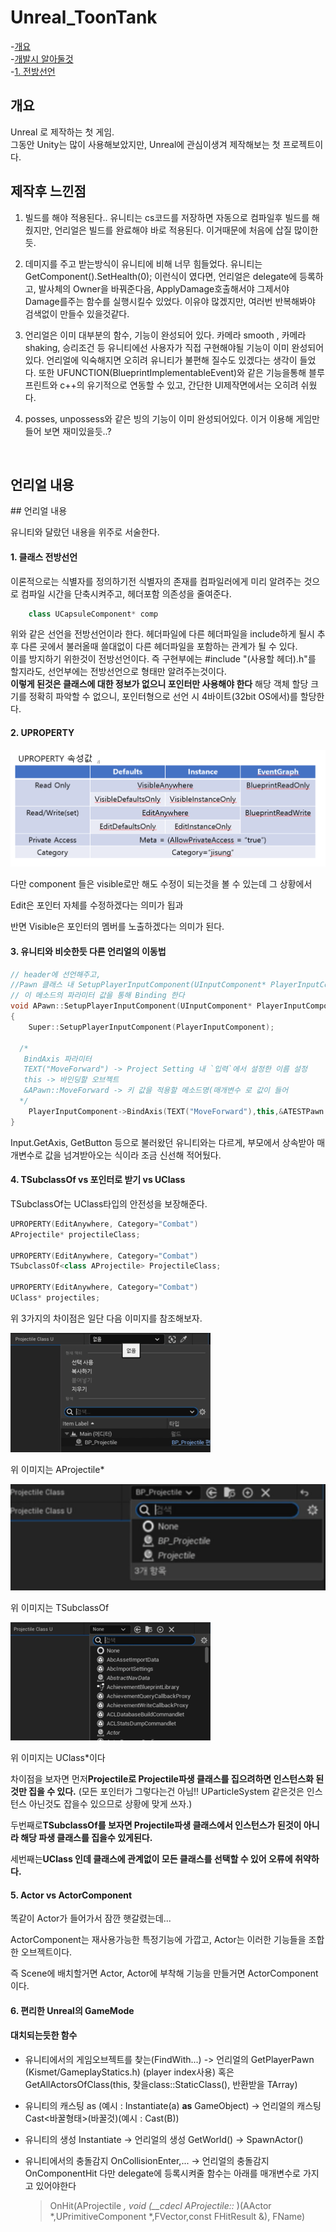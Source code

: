 # Unreal_ToonTank

-[개요](#개요)  
-[개발시 알아둘것](#개발-시-알아둘것)  
    -[1. 전방선언](#1-클래스-전방선언)  

## 개요

Unreal 로 제작하는 첫 게임.  
그동안 Unity는 많이 사용해보았지만, Unreal에 관심이생겨 제작해보는 첫 프로젝트이다.

## **제작후 느낀점**

1. 빌드를 해야 적용된다..  유니티는 cs코드를 저장하면 자동으로 컴파일후 빌드를 해줬지만, 언리얼은 빌드를 완료해야 바로 적용된다. 이거때문에 처음에 삽질 많이한듯.

2. 데미지를 주고 받는방식이 유니티에 비해 너무 힘들었다.
   유니티는 GetComponent().SetHealth(0); 이런식이 였다면, 
   언리얼은 delegate에 등록하고, 발사체의 Owner을 바꿔준다음, ApplyDamage호출해서야 그제서야 Damage를주는 함수를 실행시킬수 있었다. 이유야 많겠지만, 여러번 반복해봐야 검색없이 만들수 있을것같다.

3. 언리얼은 이미 대부분의 함수, 기능이 완성되어 있다.
   카메라 smooth , 카메라 shaking,  승리조건 등 유니티에선 사용자가 직접 구현해야될 기능이 이미 완성되어 있다. 언리얼에 익숙해지면 오히려 유니티가 불편해 질수도 있겠다는 생각이 들었다.  또한 UFUNCTION(BlueprintImplementableEvent)와 같은 기능을통해 블루프린트와 c++의 유기적으로 연동할 수 있고, 간단한 UI제작면에서는 오히려  쉬웠다.

4. posses, unpossess와 같은 빙의 기능이 이미 완성되어있다. 이거 이용해 게임만들어 보면 재미있을듯..?

 

## 언리얼 내용

\## 언리얼 내용

유니티와 달랐던 내용을 위주로 서술한다.

#### 1. 클래스 전방선언

이론적으로는 식별자를 정의하기전 식별자의 존재를 컴파일러에게 미리 알려주는 것으로 컴파일 시간을 단축시켜주고, 헤더포함 의존성을 줄여준다.  

```cpp
    class UCapsuleComponent* comp
```

위와 같은 선언을 전방선언이라 한다. 헤더파일에 다른 헤더파일을 include하게 될시 추후 다른 곳에서 불러올때 쓸대없이 다른 헤더파일을 포함하는 관계가 될 수 있다.  
이를 방지하기 위한것이 전방선언이다. 즉 구현부에는 #include "(사용할 헤더).h"를 할지라도, 선언부에는 전방선언으로 형태만 알려주는것이다.  
**이렇게 된것은 클래스에 대한 정보가 없으니 포인터만 사용해야 한다**  해당 객체 할당 크기를 정확히 파악할 수 없으니, 포인터형으로 선언 시 4바이트(32bit OS에서)를 할당한다.

#### 2. UPROPERTY

![](./githubImage/graph.png)

다만 component 들은 visible로만 해도 수정이 되는것을 볼 수 있는데 그 상황에서

Edit은 포인터 자체를 수정하겠다는 의미가 됩과

반면 Visible은 포인터의 멤버를 노출하겠다는 의미가 된다.

#### 3. 유니티와 비슷한듯 다른 언리얼의 이동법

```cpp
// header에 선언해주고,
//Pawn 클래스 내 SetupPlayerInputComponent(UInputComponent* PlayerInputComponent) 메소드가 있는데
// 이 메소드의 파라미터 값을 통해 Binding 한다
void APawn::SetupPlayerInputComponent(UInputComponent* PlayerInputComponent)
{
    Super::SetupPlayerInputComponent(PlayerInputComponent);

  /*
   BindAxis 파라미터
   TEXT("MoveForward") -> Project Setting 내 `입력`에서 설정한 이름 설정
   this -> 바인딩할 오브젝트
   &APawn::MoveForward -> 키 값을 적용할 메소드명(매개변수 로 값이 들어
  */
    PlayerInputComponent->BindAxis(TEXT("MoveForward"),this,&ATESTPawn::MoveForward);
}
```

Input.GetAxis, GetButton 등으로 불러왔던 유니티와는 다르게, 부모에서 상속받아 매개변수로 값을 넘겨받아오는 식이라 조금 신선해 적어뒀다.

#### 4. TSubclassOf vs 포인터로 받기 vs UClass

TSubclassOf는 UClass타입의 안전성을 보장해준다.

```cpp
UPROPERTY(EditAnywhere, Category="Combat")
AProjectile* projectileClass;

UPROPERTY(EditAnywhere, Category="Combat")
TSubclassOf<class AProjectile> ProjectileClass;

UPROPERTY(EditAnywhere, Category="Combat")
UClass* projectiles;
```

위 3가지의 차이점은 일단 다음 이미지를 참조해보자.

![](./githubImage/pointer.png)

위 이미지는 AProjectile*

<img src="./githubImage/subclassOf.png" title="" alt="" width="664">

위 이미지는 TSubclassOf 

![](./githubImage/Uclass.png)

위 이미지는 UClass*이다

차이점을 보자면 먼저**Projectile로 Projectile파생 클래스를 집으려하면 인스턴스화 된것만 집을 수 있다.** (모든 포인터가 그렇다는건 아님!! UParticleSystem 같은것은 인스턴스 아닌것도 잡을수 있으므로 상황에 맞게 쓰자.)

두번째로**TSubclassOf를 보자면 Projectile파생 클래스에서 인스턴스가 된것이 아니라 해당 파생 클래스를 집을수 있게된다.**

세번째는**UClass 인데 클래스에 관계없이 모든 클래스를 선택할 수 있어 오류에 취약하다.**

#### 5. Actor vs ActorComponent

똑같이 Actor가 들어가서 잠깐 햇갈렸는데...   

ActorComponent는 재사용가능한 특정기능에 가깝고,
Actor는 이러한 기능들을 조합한 오브젝트이다.

즉 Scene에 배치할거면 Actor, Actor에 부착해 기능을 만들거면 ActorComponent이다.

#### 6. 편리한 Unreal의 GameMode

#### 대치되는듯한 함수

- 유니티에서의 게임오브젝트를 찾는(FindWith...) ->
  언리얼의  GetPlayerPawn (Kismet/GameplayStatics.h) (player index사용) 혹은
  GetAllActorsOfClass(this, 찾을class::StaticClass(), 반환받을 TArray) 

- 유니티의 캐스팅 as (예시 : Instantiate(a) **as** GameObject) ->
  언리얼의 캐스팅 Cast<바꿀형태>(바꿀것)(예시 : Cast<A>(B))

- 유니티의 생성 Instantiate ->
  언리얼의 생성 GetWorld() -> SpawnActor()

- 유니티에서의 충돌감지 OnCollisionEnter,... ->
  언리얼의 충돌감지 OnComponentHit
  다만 delegate에 등록시켜줄 함수는 아래를 매개변수로 가지고 있어야한다
  
  > OnHit(AProjectile *, void (__cdecl AProjectile::* )(AActor *,UPrimitiveComponent *,FVector,const FHitResult &), FName)
